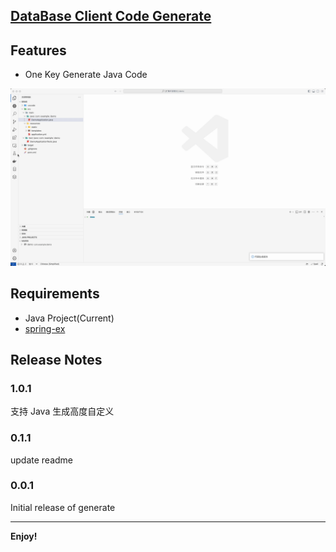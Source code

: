 ## [DataBase Client Code Generate](https://marketplace.visualstudio.com/items?itemName=guanmengyuan.database-client-code-generate)

## Features

- One Key Generate Java Code

![feature](images/feature.gif)

## Requirements

- Java Project(Current)
- [spring-ex](https://github.com/Guan-Meng-Yuan/spring-ex)

## Release Notes

### 1.0.1

支持 Java 生成高度自定义

### 0.1.1

update readme

### 0.0.1

Initial release of generate

---

**Enjoy!**

